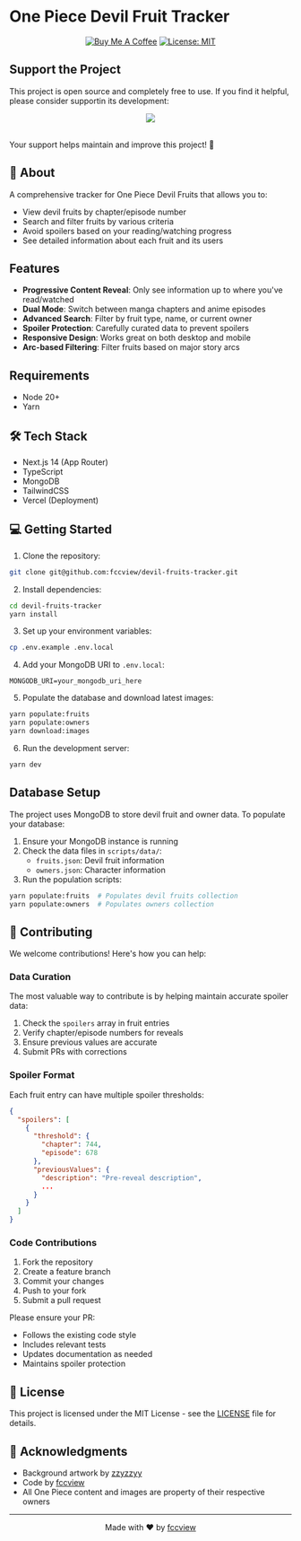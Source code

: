 # One Piece Devil Fruit Tracker

<div align="center">

[![Buy Me A Coffee](https://img.shields.io/badge/Buy%20Me%20A%20Coffee-Support-orange.svg)](https://www.buymeacoffee.com/yourname)
[![License: MIT](https://img.shields.io/badge/License-MIT-yellow.svg)](https://opensource.org/licenses/MIT)

</div>

## Support the Project

This project is open source and completely free to use. If you find it helpful, please consider supportin  its development:

<div align="center">
  <a href="https://www.buymeacoffee.com/fccview">
    <img src="https://img.buymeacoffee.com/button-api/?text=Buy me a coffee&emoji=☕&slug=yourname&button_colour=FFDD00&font_colour=000000&font_family=Cookie&outline_colour=000000&coffee_colour=ffffff" />
  </a>
  <br /><br />
</div>

Your support helps maintain and improve this project! 🙏

## 📖 About

A comprehensive tracker for One Piece Devil Fruits that allows you to:
- View devil fruits by chapter/episode number
- Search and filter fruits by various criteria
- Avoid spoilers based on your reading/watching progress
- See detailed information about each fruit and its users

## Features

- **Progressive Content Reveal**: Only see information up to where you've read/watched
- **Dual Mode**: Switch between manga chapters and anime episodes
- **Advanced Search**: Filter by fruit type, name, or current owner
- **Spoiler Protection**: Carefully curated data to prevent spoilers
- **Responsive Design**: Works great on both desktop and mobile
- **Arc-based Filtering**: Filter fruits based on major story arcs

## Requirements

- Node 20+
- Yarn

## 🛠 Tech Stack
- Next.js 14 (App Router)
- TypeScript
- MongoDB
- TailwindCSS
- Vercel (Deployment)

## 💻 Getting Started

1. Clone the repository:
```bash
git clone git@github.com:fccview/devil-fruits-tracker.git
```

2. Install dependencies:
```bash
cd devil-fruits-tracker
yarn install
```

3. Set up your environment variables:
```bash
cp .env.example .env.local
```

4. Add your MongoDB URI to `.env.local`:
```
MONGODB_URI=your_mongodb_uri_here
```

5. Populate the database and download latest images:
```bash
yarn populate:fruits
yarn populate:owners
yarn download:images
```

6. Run the development server:
```bash
yarn dev
```

## Database Setup

The project uses MongoDB to store devil fruit and owner data. To populate your database:

1. Ensure your MongoDB instance is running
2. Check the data files in `scripts/data/`:
   - `fruits.json`: Devil fruit information
   - `owners.json`: Character information
3. Run the population scripts:
```bash
yarn populate:fruits  # Populates devil fruits collection
yarn populate:owners  # Populates owners collection
```

## 🤝 Contributing

We welcome contributions! Here's how you can help:

### Data Curation

The most valuable way to contribute is by helping maintain accurate spoiler data:

1. Check the `spoilers` array in fruit entries
2. Verify chapter/episode numbers for reveals
3. Ensure previous values are accurate
4. Submit PRs with corrections

### Spoiler Format

Each fruit entry can have multiple spoiler thresholds:

```json
{
  "spoilers": [
    {
      "threshold": {
        "chapter": 744,
        "episode": 678
      },
      "previousValues": {
        "description": "Pre-reveal description",
        ...
      }
    }
  ]
}
```

### Code Contributions

1. Fork the repository
2. Create a feature branch
3. Commit your changes
4. Push to your fork
5. Submit a pull request

Please ensure your PR:
- Follows the existing code style
- Includes relevant tests
- Updates documentation as needed
- Maintains spoiler protection

## 📝 License

This project is licensed under the MIT License - see the [LICENSE](LICENSE) file for details.

## 🙏 Acknowledgments

- Background artwork by [zzyzzyy](https://zzyzzyy.deviantart.com/)
- Code by [fccview](https://fccview.dev)
- All One Piece content and images are property of their respective owners

---

<div align="center">
  Made with ❤️ by <a href="https://fccview.dev">fccview</a>
</div>